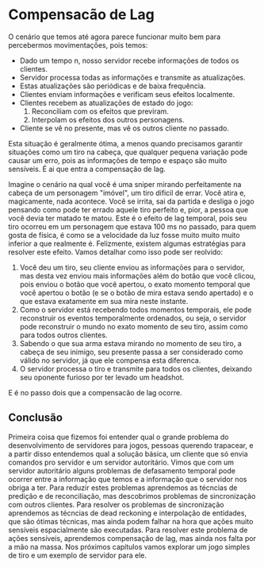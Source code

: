 # Compensacão de Lag

O cenário que temos até agora parece funcionar muito bem para percebermos movimentações, pois temos:

* Dado um tempo n, nosso servidor recebe informações de todos os clientes.
* Servidor processa todas as informações e transmite as atualizações.
* Estas atualizações são periódicas e de baixa frequência.
* Clientes enviam informações e verificam seus efeitos localmente.
* Clientes recebem as atualizações de estado do jogo:
    1. Reconciliam com os efeitos que previram.
    2. Interpolam os efeitos dos outros personagens.
* Cliente se vê no presente, mas vê os outros cliente no passado.

Esta situação é geralmente ótima, a menos quando precisamos garantir situações como um tiro na cabeça, que qualquer pequena variação pode causar um erro, pois as informações de tempo e espaço são muito sensíveis. É ai que entra a compensação de lag.

Imagine o cenário na qual você é uma sniper mirando perfeitamente na cabeça de um personagem "imóvel", um tiro dificil de errar. Você atira e, magicamente, nada acontece. Você se irrita, sai da partida e desliga o jogo pensando como pode ter errado aquele tiro perfeito e, pior, a pessoa que você devia ter matado te matou. Este é o efeito de lag temporal, pois seu tiro ocorreu em um personagem que estava 100 ms no passado, para quem gosta de física, é como se a velocidade da luz fosse muito muito muito inferior a que realmente é. Felizmente, existem algumas estratégias para resolver este efeito. Vamos detalhar como isso pode ser reolvido:

1. Você deu um tiro, seu cliente enviou as informações para o servidor, mas desta vez enviou mais informações além do botão que você clicou, pois enviou o botão que você apertou, o exato momento temporal que você apertou o botão (e se o botão de mira estava sendo apertado) e o que estava exatamente em sua mira neste instante.
2. Como o servidor está recebendo todos momentos temporais, ele pode reconstruir os eventos temporalmente ordenados, ou seja, o servidor pode reconstruir o mundo no exato momento de seu tiro, assim como para todos outros clientes.
3. Sabendo o que sua arma estava mirando no momento de seu tiro, a cabeça de seu inimigo, seu presente passa a ser considerado como válido no servidor, já que ele compensa esta diferenca.
4. O servidor processa o tiro e transmite para todos os clientes, deixando seu oponente furioso por ter levado um headshot.

E é no passo dois que a compensacão de lag ocorre.

## Conclusão

Primeira coisa que fizemos foi entender qual o grande problema do desenvolvimento de servidores para jogos, pessoas querendo trapacear, e a partir disso entendemos qual a solução básica, um cliente que só envia comandos pro servidor e um servidor autoritário. Vimos que com um servidor autoritário alguns problemas de defasamento temporal pode ocorrer entre a informação que temos e a informação que o servidor nos obriga a ter. Para reduzir estes problemas aprendemos as técncias de predição e de reconciliação, mas descobrimos problemas de sincronização com outros clientes. Para resolver os problemas de sincronização aprendemos as técncias de dead reckoning e interpolação de entidades, que são ótimas técnicas, mas ainda podem falhar na hora que ações muito sensíveis espacialmente são executadas. Para resolver este problema de ações sensíveis, aprendemos compensação de lag, mas ainda nos falta por a mão na massa. Nos próximos capítulos vamos explorar um jogo simples de tiro e um exemplo de servidor para ele.

